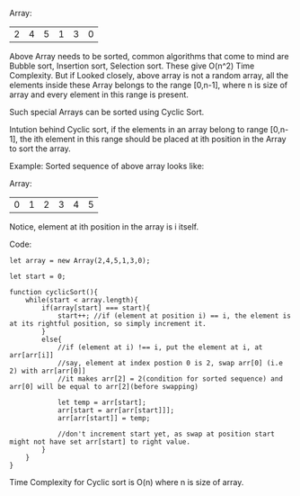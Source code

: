 Array: <table>
    <tr>
        <td>2</td>
        <td>4</td>
        <td>5</td>
        <td>1</td>
        <td>3</td>
        <td>0</td>
    </tr>
</table>

<p>
Above Array needs to be sorted, common algorithms that come to mind are Bubble sort, Insertion sort, Selection sort. These give O(n^2) Time Complexity. But if Looked closely, above array is not a random array, all the elements inside these Array belongs to the range [0,n-1], where n is size of array and every element in this range is present. 

Such special Arrays can be sorted using Cyclic Sort. 

Intution behind Cyclic sort, if the elements in an array belong to range [0,n-1], the ith element in this range should be placed at ith position in the Array to sort the array.

Example: 
Sorted sequence of above array looks like: 

Array: <table>
    <tr>
        <td>0</td>
        <td>1</td>
        <td>2</td>
        <td>3</td>
        <td>4</td>
        <td>5</td>
    </tr>
</table>

Notice, element at ith position in the array is i itself.

Code: 

</p>

    let array = new Array(2,4,5,1,3,0);

    let start = 0;

    function cyclicSort(){
        while(start < array.length){
            if(array[start] === start){
                start++; //if (element at position i) == i, the element is at its rightful position, so simply increment it.
            }
            else{
                //if (element at i) !== i, put the element at i, at arr[arr[i]]
                //say, element at index postion 0 is 2, swap arr[0] (i.e 2) with arr[arr[0]]
                //it makes arr[2] = 2(condition for sorted sequence) and arr[0] will be equal to arr[2](before swapping)

                let temp = arr[start];
                arr[start = arr[arr[start]]];
                arr[arr[start]] = temp;

                //don't increment start yet, as swap at position start might not have set arr[start] to right value. 
            }
        }
    }


<p>
    Time Complexity for Cyclic sort is O(n) where n is size of array.
</p>